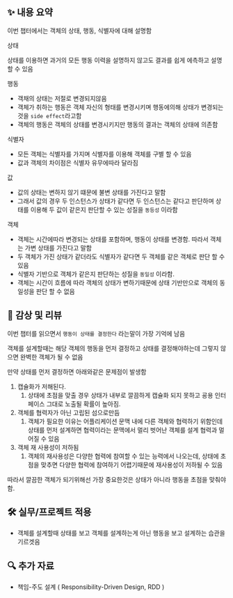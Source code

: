 ## ✨ 내용 요약

이번 챕터에서는 객체의 상태, 행동, 식별자에 대해 설명함

상태

상태를 이용하면 과거의 모든 행동 이력을 설명하지 않고도 결과를 쉽게 에측하고 설명 할 수 있음

행동

- 객채의 상태는 저절로 변경되지않음
- 객체가 취하는 행동은 객체 자신의 형태를 변경시키며 행동에의해 상태가 변경되는 것을 `side effect`라고함
- 객체의 행동은 객체의 상태를 변경시키지만 행동의 결과는 객체의 상태에 의존함

식별자

- 모든 객체는 식별자를 가지며 식별자를 이용해 객체를 구별 할 수 있음
- 값과 객체의 차이점은 식별자 유무에따라 달라짐

값

- 값의 상태는 변하지 않기 떄문에 불변 상태를 가진다고 말함
- 그래서 값의 경우 두 인스턴스가 상태가 같다면 두 인스턴스는 같다고 판단하며 상태를 이용해 두 값이 같은지 판단할 수 있는 성질을 `동등성` 이라함

객체

- 객체는 시간에따라 변경되는 상태를 포함하며, 행동이 상태를 변경함. 따라서 객체는 가변 상태를 가진다고 말함
- 두 객체가 가진 상태가 같더라도 식별자가 같다면 두 객체를 같은 객체로 판단 할 수 있음
- 식별자 기반으로 객체가 같은지 판단하는 성질을 `동일성` 이라함.
- 객체는 시간이 흐름에 따라 객체의 상태가 변하기때문에 상태 기반만으로 객체의 동일성을 판단 할 수 없음

## 📝 감상 및 리뷰

이번 챕터를 읽으면서 `행동이 상태를 결정한다` 라는말이 가장 기억에 남음

객체를 설계할때는 해당 객체의 행동을 먼저 결정하고 상태를 결정해야하는데 그렇지 않으면 완벽한 객체가 될 수 없음

만약 상태를 먼저 결정하면 아래와같은 문제점이 발생함

1. 캡슐화가 저해된다.
   1. 상태에 초점을 맞출 경우 상태가 내부로 깔끔하게 캡슐화 되지 못하고 굥용 인터페이스 그대로 노출될 확률이 높아짐.
2. 객체를 협력자가 아닌 고립된 섬으로만듬
   1. 객체가 필요한 이유는 어플리케이션 문맥 내에 다른 객체와 협력하기 위함인데 상태를 먼저 설계하면 협력이라는 문맥에서 멀리 벗어난 객체를 설계 협력과 멀어질 수 있음
3. 객체 재 사용성이 저하됨
   1. 객체의 재사용성은 다양한 협력에 참여할 수 있는 능력에서 나오는데, 상태에 초점을 맞추면 다양한 협력에 참여하기 어렵기때문에 재사용성이 저하될 수 있음

따라서 깔끔한 객체가 되기위해선 가장 중요한것은 상태가 아니라 행동을 초점을 맞춰야함.

## 🛠️ 실무/프로젝트 적용

- 객체를 설계할때 상태를 보고 객체를 설계하는게 아닌 행동을 보고 설계하는 습관을 기르겟음

## 🔍 추가 자료

- 책임-주도 설계 ( Responsibility-Driven Design, RDD )

